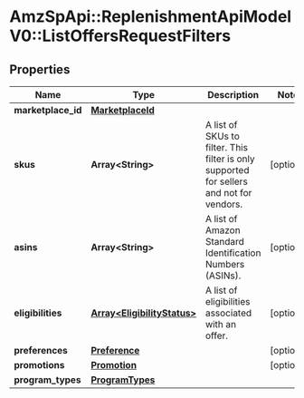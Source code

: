 # AmzSpApi::ReplenishmentApiModelV0::ListOffersRequestFilters

## Properties
Name | Type | Description | Notes
------------ | ------------- | ------------- | -------------
**marketplace_id** | [**MarketplaceId**](MarketplaceId.md) |  | 
**skus** | **Array&lt;String&gt;** | A list of SKUs to filter. This filter is only supported for sellers and not for vendors. | [optional] 
**asins** | **Array&lt;String&gt;** | A list of Amazon Standard Identification Numbers (ASINs). | [optional] 
**eligibilities** | [**Array&lt;EligibilityStatus&gt;**](EligibilityStatus.md) | A list of eligibilities associated with an offer. | [optional] 
**preferences** | [**Preference**](Preference.md) |  | [optional] 
**promotions** | [**Promotion**](Promotion.md) |  | [optional] 
**program_types** | [**ProgramTypes**](ProgramTypes.md) |  | 

